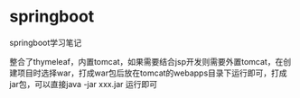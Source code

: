 # springboot
springboot学习笔记

整合了thymeleaf，内置tomcat，如果需要结合jsp开发则需要外置tomcat，在创建项目时选择war，打成war包后放在tomcat的webapps目录下运行即可，打成jar包，可以直接java -jar xxx.jar 运行即可
